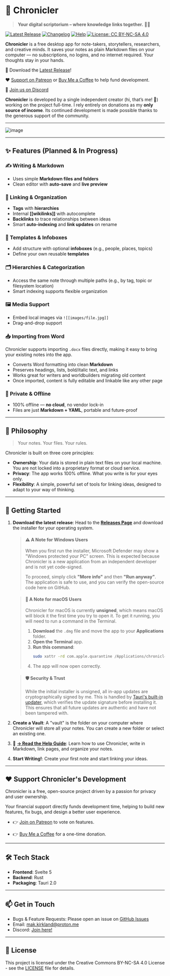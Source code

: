 # 🧭 Chronicler

> **Your digital scriptorium – where knowledge links together.** 🧙‍♂️

[![Latest Release](https://img.shields.io/github/v/release/mak-kirkland/chronicler?label=release)](https://github.com/mak-kirkland/chronicler/releases/latest)
[![Changelog](https://img.shields.io/badge/changelog-md-green)](https://github.com/mak-kirkland/chronicler/blob/main/CHANGELOG.md)
[![Help](https://img.shields.io/badge/help-md-blue)](https://github.com/mak-kirkland/chronicler/blob/main/HELP.md)
[![License: CC BY-NC-SA 4.0](https://img.shields.io/badge/License-CC%20BY--NC--SA%204.0-lightgrey.svg)](https://creativecommons.org/licenses/by-nc-sa/4.0/)

**Chronicler** is a free desktop app for note-takers, storytellers, researchers, and creative minds. It saves your notes as plain Markdown files on your computer — no subscriptions, no logins, and no internet required. Your thoughts stay in your hands.

🎉 Download the [Latest Release](https://github.com/mak-kirkland/chronicler/releases/latest)!

❤️ [Support on Patreon](https://patreon.com/ChroniclerNotes) or [Buy Me a Coffee](https://buymeacoffee.com/chronicler) to help fund development.

💬 [Join us on Discord](https://discord.gg/cXJwcbe2b7)

**Chronicler** is developed by a single independent creator (hi, that’s me! 👋) working on the project full-time. I rely entirely on donations as my **only source of income**. Its continued development is made possible thanks to the generous support of the community.

---

![image](https://github.com/user-attachments/assets/6786c1fd-755b-428c-8bab-65503212c4bf)

---

## ✨ Features (Planned & In Progress)

### ✍️ Writing & Markdown

-   Uses simple **Markdown files and folders**
-   Clean editor with **auto-save** and **live preview**

### 🔗 Linking & Organization

-   **Tags** with **hierarchies**
-   Internal **[[wikilinks]]** with autocomplete
-   **Backlinks** to trace relationships between ideas
-   Smart **auto-indexing** and **link updates** on rename

### 📇 Templates & Infoboxes

-   Add structure with optional **infoboxes** (e.g., people, places, topics)
-   Define your own reusable **templates**

### 🗂️ Hierarchies & Categorization

-   Access the same note through multiple paths (e.g., by tag, topic or filesystem location)
-   Smart indexing supports flexible organization

### 🖼️ Media Support

-   Embed local images via `![[images/file.jpg]]`
-   Drag-and-drop support

### 📥 Importing from Word

Chronicler supports importing `.docx` files directly, making it easy to bring your existing notes into the app.

-   Converts Word formatting into clean **Markdown**
-   Preserves headings, lists, bold/italic text, and links
-   Works great for writers and worldbuilders migrating old content
-   Once imported, content is fully editable and linkable like any other page

### 🔐 Private & Offline

-   100% offline — **no cloud**, no vendor lock-in
-   Files are just **Markdown + YAML**, portable and future-proof

---

## 🧭 Philosophy

> Your notes. Your files. Your rules.

Chronicler is built on three core principles:

-   **Ownership**: Your data is stored in plain text files on your local machine. You are not locked into a proprietary format or cloud service.
-   **Privacy**: The app works 100% offline. What you write is for your eyes only.
-   **Flexibility**: A simple, powerful set of tools for linking ideas, designed to adapt to your way of thinking.

---

## 🚀 Getting Started

1.  **Download the latest release**: Head to the [**Releases Page**](https://github.com/mak-kirkland/chronicler/releases/latest) and download the installer for your operating system.

    > #### ⚠️ A Note for Windows Users
    >
    > When you first run the installer, Microsoft Defender may show a "Windows protected your PC" screen. This is expected because Chronicler is a new application from an independent developer and is not yet code-signed.
    >
    > To proceed, simply click **"More info"** and then **"Run anyway"**. The application is safe to use, and you can verify the open-source code here on GitHub.

    > #### 🍎 A Note for macOS Users
    >
    > Chronicler for macOS is currently **unsigned**, which means macOS will block it the first time you try to open it. To get it running, you will need to run a command in the Terminal.
    >
    > 1.  **Download** the `.dmg` file and move the app to your **Applications** folder.
    > 2.  **Open the Terminal** app.
    > 3.  **Run this command**:
    >     ```sh
    >     sudo xattr -rd com.apple.quarantine /Applications/chronicler.app
    >     ```
    > 4.  The app will now open correctly.

    > #### 🛡️ Security & Trust
    >
    > While the initial installer is unsigned, all in-app updates are cryptographically signed by me. This is handled by [Tauri's built-in updater](https://tauri.app/plugin/updater), which verifies the update signature before installing it. This ensures that all future updates are authentic and have not been tampered with.


2.  **Create a Vault**: A "vault" is the folder on your computer where Chronicler will store all your notes. You can create a new folder or select an existing one.

3.  📘 **[→ Read the Help Guide](HELP.md)**: Learn how to use Chronicler, write in Markdown, link pages, and organize your notes.

4.  **Start Writing!**: Create your first note and start linking your ideas.

---

## ❤️ Support Chronicler's Development

Chronicler is a free, open-source project driven by a passion for privacy and user ownership.

Your financial support directly funds development time, helping to build new features, fix bugs, and design a better user experience.

-   👉 [Join on Patreon](https://patreon.com/ChroniclerNotes) to vote on features.

-   👉 [Buy Me a Coffee](https://buymeacoffee.com/chronicler) for a one-time donation.

---

## 🛠️ Tech Stack

-   **Frontend**: Svelte 5
-   **Backend**: Rust
-   **Packaging**: Tauri 2.0

---

## 📫 Get in Touch

-   Bugs & Feature Requests: Please open an issue on [GitHub Issues](https://github.com/mak-kirkland/chronicler/issues)
-   Email: [mak.kirkland@proton.me](mailto:mak.kirkland@proton.me)
-   Discord: [Join here!](https://discord.gg/cXJwcbe2b7)

---

## 📜 License

This project is licensed under the Creative Commons BY-NC-SA 4.0 License - see the [LICENSE](LICENSE) file for details.
